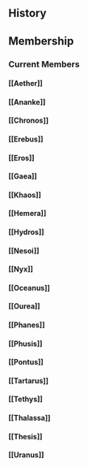 ## History
## Membership
### Current Members
#### [[Aether]]
#### [[Ananke]]
#### [[Chronos]]
#### [[Erebus]]
#### [[Eros]]
#### [[Gaea]]
#### [[Khaos]]
#### [[Hemera]]
#### [[Hydros]]
#### [[Nesoi]]
#### [[Nyx]]
#### [[Oceanus]]
#### [[Ourea]]
#### [[Phanes]]
#### [[Phusis]]
#### [[Pontus]]
#### [[Tartarus]]
#### [[Tethys]]
#### [[Thalassa]]
#### [[Thesis]]
#### [[Uranus]]